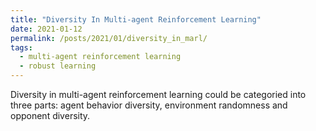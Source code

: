 ```yaml
---
title: "Diversity In Multi-agent Reinforcement Learning"
date: 2021-01-12
permalink: /posts/2021/01/diversity_in_marl/
tags:
  - multi-agent reinforcement learning
  - robust learning
---
```


Diversity in multi-agent reinforcement learning could be categoried into three parts: agent behavior diversity, environment randomness and opponent diversity. 